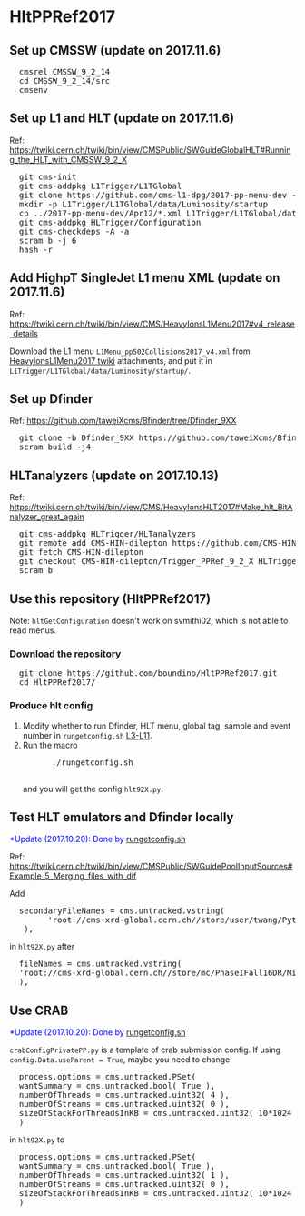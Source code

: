 
<h1> HltPPRef2017 </h1>

<h2> Set up CMSSW (update on 2017.11.6) </h2>
<pre>
  cmsrel CMSSW_9_2_14
  cd CMSSW_9_2_14/src
  cmsenv
</pre>

<h2> Set up L1 and HLT (update on 2017.11.6) </h2>
Ref: <a href="https://twiki.cern.ch/twiki/bin/view/CMSPublic/SWGuideGlobalHLT#Running_the_HLT_with_CMSSW_9_2_X">https://twiki.cern.ch/twiki/bin/view/CMSPublic/SWGuideGlobalHLT#Running_the_HLT_with_CMSSW_9_2_X</a>
<pre>
  git cms-init
  git cms-addpkg L1Trigger/L1TGlobal
  git clone https://github.com/cms-l1-dpg/2017-pp-menu-dev -b 2017-07-24 ../2017-pp-menu-dev
  mkdir -p L1Trigger/L1TGlobal/data/Luminosity/startup
  cp ../2017-pp-menu-dev/Apr12/*.xml L1Trigger/L1TGlobal/data/Luminosity/startup/
  git cms-addpkg HLTrigger/Configuration
  git cms-checkdeps -A -a
  scram b -j 6
  hash -r
</pre>

<h2> Add HighpT SingleJet L1 menu XML (update on 2017.11.6) </h2>
Ref: <a href="https://twiki.cern.ch/twiki/bin/view/CMS/HeavyIonsL1Menu2017#v4_release_details">https://twiki.cern.ch/twiki/bin/view/CMS/HeavyIonsL1Menu2017#v4_release_details</a>

Download the L1 menu <code>L1Menu_pp502Collisions2017_v4.xml</code> from <a href="https://twiki.cern.ch/twiki/bin/view/CMS/HeavyIonsL1Menu2017#v4_release_details">HeavyIonsL1Menu2017 twiki</a> attachments, and put it in <code>L1Trigger/L1TGlobal/data/Luminosity/startup/</code>.

<h2> Set up Dfinder </h2>
Ref: <a href="https://github.com/taweiXcms/Bfinder/tree/Dfinder_9XX">https://github.com/taweiXcms/Bfinder/tree/Dfinder_9XX</a>
<pre>
  git clone -b Dfinder_9XX https://github.com/taweiXcms/Bfinder.git
  scram build -j4
</pre>

<h2> HLTanalyzers (update on 2017.10.13) </h2>
Ref: <a href="https://twiki.cern.ch/twiki/bin/view/CMS/HeavyIonsHLT2017#Make_hlt_BitAnalyzer_great_again">https://twiki.cern.ch/twiki/bin/view/CMS/HeavyIonsHLT2017#Make_hlt_BitAnalyzer_great_again</a>
<pre>
  git cms-addpkg HLTrigger/HLTanalyzers
  git remote add CMS-HIN-dilepton https://github.com/CMS-HIN-dilepton/cmssw.git
  git fetch CMS-HIN-dilepton
  git checkout CMS-HIN-dilepton/Trigger_PPRef_9_2_X HLTrigger/HLTanalyzers
  scram b
</pre>

<h2> Use this repository (HltPPRef2017) </h2>
Note: <code>hltGetConfiguration</code> doesn't work on svmithi02, which is not able to read menus.
<h3> Download the repository </h3>
<pre>
  git clone https://github.com/boundino/HltPPRef2017.git
  cd HltPPRef2017/
</pre>
<!-- <h3> Save HLT tracks in the output file (Update on 2017.10.27) </h3> -->
<!-- Get <code>HLTrigger/btau</code> if it has not been done. Make sure you are in <code>CMSSW_9_2_12_patch1/src/</code>. -->
<!-- <pre> -->
<!--   git cms-addpkg HLTrigger/btau -->
<!-- </pre> -->
<!-- Copy the HLTDisplacedtktkVtxProducer with tracks saved to <code>HLTrigger/btau</code>, and compile -->
<!-- <pre> -->
<!--   cp HltPPRef2017/saveHLTtracks/* HLTrigger/btau/ -->
<!--   scram b -->
<!-- </pre> -->
<h3> Produce hlt config </h3>
<ol>
  <li> Modify whether to run Dfinder, HLT menu, global tag, sample and event number in <code>rungetconfig.sh</code> <a href="https://github.com/boundino/HltPPRef2017/blob/master/rungetconfig.sh#L3-L11">L3-L11</a>. </li>
  <li> Run the macro <br />
    <pre>
      ./rungetconfig.sh
    </pre>
    <p> and you will get the config <code>hlt92X.py</code>. </p>
  </li>
</ol>

<h2> Test HLT emulators and Dfinder locally </h2>
<p style="color:blue;">*Update (2017.10.20): Done by <a href="https://github.com/boundino/HltPPRef2017/blob/master/rungetconfig.sh#L106-L110">rungetconfig.sh</a></p>
Ref: <a href="https://twiki.cern.ch/twiki/bin/view/CMSPublic/SWGuidePoolInputSources#Example_5_Merging_files_with_dif">https://twiki.cern.ch/twiki/bin/view/CMSPublic/SWGuidePoolInputSources#Example_5_Merging_files_with_dif</a>
<p> Add </p>
<pre>
  secondaryFileNames = cms.untracked.vstring(
        'root://cms-xrd-global.cern.ch//store/user/twang/Pythia8_prompt_D0pt0p0_Pthat20_TuneCUETP8M1_5020GeV/crab_DIGI_20171005/171009_201555/0000/step2_pp_DIGI_L1_DIGI2RAW_HLT_109.root',
   ),
</pre>
in <code>hlt92X.py</code> after
<pre>
  fileNames = cms.untracked.vstring(
  'root://cms-xrd-global.cern.ch//store/mc/PhaseIFall16DR/MinBias_TuneCUETP8M1_13TeV-pythia8/AODSIM/NoPUNZS_90X_upgrade2017_realistic_v6_C1_ext1-v1/120000/0AEFBB63-6C0A-E711-8737-02163E01A74F.root',
  ),
</pre>

<h2> Use CRAB </h2>
<p style="color:blue;">*Update (2017.10.20): Done by <a href="https://github.com/boundino/HltPPRef2017/blob/master/rungetconfig.sh#L102-L104">rungetconfig.sh</a></p>
<code>crabConfigPrivatePP.py</code> is a template of crab submission config. If using <code>config.Data.useParent = True</code>, maybe you need to change
<pre>
  process.options = cms.untracked.PSet(
  wantSummary = cms.untracked.bool( True ),
  numberOfThreads = cms.untracked.uint32( 4 ),
  numberOfStreams = cms.untracked.uint32( 0 ),
  sizeOfStackForThreadsInKB = cms.untracked.uint32( 10*1024 )
  )
</pre>
in <code>hlt92X.py</code> to
<pre>
  process.options = cms.untracked.PSet(
  wantSummary = cms.untracked.bool( True ),
  numberOfThreads = cms.untracked.uint32( 1 ),
  numberOfStreams = cms.untracked.uint32( 0 ),
  sizeOfStackForThreadsInKB = cms.untracked.uint32( 10*1024 )
  )
</pre>

<!-- <h2> Include Ds trigger paths (Update on 2017.10.27) </h2> -->
<!-- Ref: <a href="https://github.com/cms-sw/cmssw/pull/21017">https://github.com/cms-sw/cmssw/pull/21017</a> -->

<!-- Get <code>HLTrigger/btau</code> if it has not been done. Make sure you are in <code>CMSSW_9_2_12_patch1/src/</code>. -->
<!-- <pre> -->
<!--   git cms-addpkg HLTrigger/btau -->
<!-- </pre> -->
<!-- Copy the 3-prong filters to <code>HLTrigger/btau</code>, and compile -->
<!-- <pre> -->
<!--   cp HltPPRef2017/Displacedtktktk/* HLTrigger/btau/ -->
<!--   scram b -->
<!-- </pre> -->
<!-- Add Ds trigger paths in hlt92X.py. -->
<!-- <pre> -->
<!--   cd HltPPRef2017/ -->
<!--   ./addDsPath.sh -->
<!-- </pre> -->

